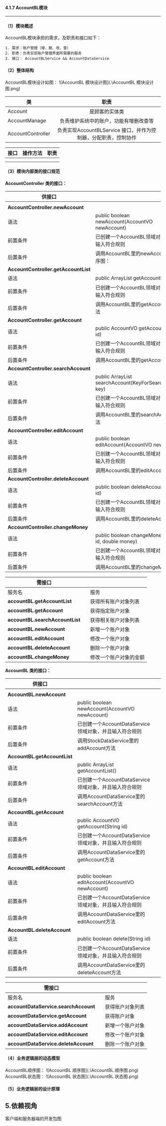 #### 4.1.7 AccountBL模块 ####
---

#### （1）模块概述 ####
 AccountBL模块承担的需求，及职责和接口如下：

    1. 需求：账户管理（增、删、改、查）
    2. 职责：负责实现账户管理界面所需要的服务
    3. 接口： AccountBLService && AccountDataService

#### （2）整体结构  ####

AccountBL模块设计如图：
![AccountBL 模块设计图](.\AccountBL 模块设计图.png)


| **类**             |                  **职责**                  |
| ----------------- | :--------------------------------------: |
| Account           |                 是顾客的实体类                  |
| AccountManage         |          负责维护系统中的账户，功能有增删改查等           |
| AccountController | 负责实现AccountBLService 接口，并作为控制器，分配职责，控制协作 |


| **接口** | 操作方法 | 职责   |
| ------ | ---- | ---- |
|        |      |      |
|        |      |      |

#### （3）模块内部类的接口规范 ####

**AccountController 类的接口：**


| 供接口                                  |                                          |      |
| ------------------------------------ | ---------------------------------------- | ---- |
|                                      |                                          |      |
| **AccountController.newAccount**            |                                          |      |
| 语法                                   | public boolean newAccount(AccountVO newAccount) |      |
| 前置条件                                 | 已创建一个AccountBL领域对象，并且输入符合规则              |      |
| 后置条件                                 | 调用AccountBL里的newAccount方法顺序图：                |      |
| **AccountController.getAccountList** |                                          |      |
| 语法                                   | public ArrayList<AccountVO> getAccountList() |      |
| 前置条件                                 | 已创建一个AccountBL领域对象，并且输入符合规则              |      |
| 后置条件                                 | 调用AccountBL里的getAccountList方法            |      |
| **AccountController.getAccount**     |                                          |      |
| 语法                                   | public AccountVO getAccount(String id) |      |
| 前置条件                                 | 已创建一个AccountBL领域对象，并且输入符合规则              |      |
| 后置条件                                 | 调用AccountBL里的getAccount方法                |      |
| **AccountController.searchAccount**     |                                          |      |
| 语法                                   | public ArrayList<AccountVO> searchAccount(KeyForSearchAccount key) |      |
| 前置条件                                 | 已创建一个AccountBL领域对象，并且输入符合规则              |      |
| 后置条件                                 | 调用AccountBL里的searchAccount方法         |      |
| **AccountController.editAccount**         |                                          |      |
| 语法                                   | public boolean editAccount(AccountVO newAccount) |      |
| 前置条件                                 | 已创建一个AccountBL领域对象，并且输入符合规则              |      |
| 后置条件                                 | 调用AccountBL里的editAccount方法             |      |
| **AccountController.deleteAccount**         |                                          |      |
| 语法                                   | public boolean deleteAccount(String id) |      |
| 前置条件                                 | 已创建一个AccountBL领域对象，并且输入符合规则              |      |
| 后置条件                                 | 调用AccountBL里的deleteAccount方法             |      |
| **AccountController.changeMoney**         |                                          |      |
| 语法                                   | public boolean changeMoney(String id, double money) |      |
| 前置条件                                 | 已创建一个AccountBL领域对象，并且输入符合规则              |      |
| 后置条件                                 | 调用AccountBL里的changeMoney方法             |      |

| **需接口**                         |      |            |
| ------------------------------- | ---- | ---------- |
| 服务名                             |      | 服务         |
| **accountBL.getAccountList**    |      | 获得所有账户对象列表 |
| **accountBL.getAccount**        |      | 获得指定账户对象   |
| **accountBL.searchAccountList** |      | 获得相关账户对象列表 |
| **accountBL.newAccount**        |      | 新增一个账户对象   |
| **accountBL.editAccount**     |      | 修改一个账户对象   |
| **accountBL.deleteAccount**     |      | 删除一个账户对象   |
| **accountBL.changeMoney**     |      | 修改一个账户对象的金额  |


**AccountBL 类的接口：**


| 供接口                          |                                          |      |
| ---------------------------- | ---------------------------------------- | ---- |
|                              |                                          |      |
| **AccountBL.newAccount**     |                                          |      |
| 语法                           | public boolean newAccount(AccountVO newAccount) |      |
| 前置条件                         | 已创建一个AccountDataService领域对象，并且输入符合规则     |      |
| 后置条件                         | 调用StockDataService里的addAccount方法         |      |
| **AccountBL.getAccountList** |                                          |      |
| 语法                           | public ArrayList<AccountVO> getAccountList() |      |
| 前置条件                         | 已创建一个AccountDataService领域对象，并且输入符合规则     |      |
| 后置条件                         | 调用AccountDataService里的searchAccount方法   |      |
| **AccountBL.getAccount**     |                                          |      |
| 语法                           | public AccountVO getAccount(String id) |      |
| 前置条件                         | 已创建一个AccountDataService领域对象，并且输入符合规则     |      |
| 后置条件                         | 调用AccountDataService里的getAccount方法       |      |
| **AccountBL.editAccount**  |                                          |      |
| 语法                           | public boolean editAccount(AccountVO newAccount) |      |
| 前置条件                         | 已创建一个AccountDataService领域对象，并且输入符合规则     |      |
| 后置条件                         | 调用AccountDataService里的editAccount方法    |      |
| **AccountBL.deleteAccount**  |                                          |      |
| 语法                           | public boolean delete(String id) |      |
| 前置条件                         | 已创建一个AccountDataService领域对象，并且输入符合规则     |      |
| 后置条件                         | 调用AccountDataService里的deleteAccount方法    |      |

| **需接口**                               |      |          |
| ------------------------------------- | ---- | -------- |
| 服务名                                   |      | 服务       |
| **accountDataService.searchAccount** |      | 获得账户对象列表 |
| **accountDataService.getAccount**     |      | 获得账户对象   |
| **accountDataService.addAccount**     |      | 新增一个账户对象 |
| **accountDataService.editAccount**  |      | 修改一个账户对象 |
| **accountDataService.deleteAccount**  |      | 删除一个账户对象 |


#### （4）业务逻辑层的动态模型 ####

AccountBL顺序图：
![AccountBL 顺序图](.\AccountBL 顺序图.png)
AccountBL状态图：
![AccountBL 状态图](.\AccountBL 状态图.png)
#### （5）业务逻辑层的设计原理 ####

## 5.依赖视角 ##
客户端和服务器端的开发包图